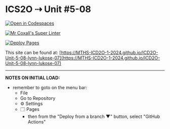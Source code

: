 # ICS2O ⇢ Unit #5-08

[![Open in Codespaces](https://classroom.github.com/assets/launch-codespace-2972f46106e565e64193e422d61a12cf1da4916b45550586e14ef0a7c637dd04.svg)](https://classroom.github.com/open-in-codespaces?assignment_repo_id=19618826)

[![Mr Coxall's Super Linter](https://github.com/MTHS-ICD2O-1-2024/ICD2O-Unit-5-08-lynn-lukose-07/workflows/Mr%20Coxall's%20Super%20Linter/badge.svg)](https://github.com/MTHS-ICD2O-1-2024/ICD2O-Unit-5-08-lynn-lukose-07/actions)

[![Deploy Pages](https://github.com/MTHS-ICD2O-1-2024/ICD2O-Unit-5-08-lynn-lukose-07/workflows/Deploy%20Pages/badge.svg)](https://github.com/MTHS-ICD2O-1-2024/ICD2O-Unit-5-08-lynn-lukose-07/actions)

This site can be found at: [https://MTHS-ICD2O-1-2024.github.io/ICD2O-Unit-5-08-lynn-lukose-07](https://MTHS-ICD2O-1-2024.github.io/ICD2O-Unit-5-08-lynn-lukose-07)

---

**NOTES ON INITIAL LOAD:**
- remember to goto on the menu bar:
  - File
  - Go to Repository
  - ⚙ Settings
  - 🗔 Pages
    - then from the "Deploy from a branch ▼" button, select "GitHub Actions"
